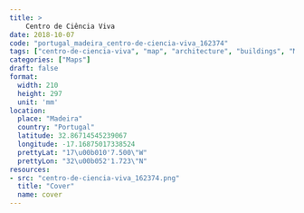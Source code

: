 ```yaml
---
title: > 
    Centro de Ciência Viva
date: 2018-10-07
code: "portugal_madeira_centro-de-ciencia-viva_162374"
tags: ["centro-de-ciencia-viva", "map", "architecture", "buildings", "Madeira", "Portugal"]
categories: ["Maps"]
draft: false
format:
  width: 210
  height: 297
  unit: 'mm'
location:
  place: "Madeira"
  country: "Portugal"
  latitude: 32.86714545239067
  longitude: -17.16875017338524
  prettyLat: "17\u00b010'7.500\"W"
  prettyLon: "32\u00b052'1.723\"N"
resources:
- src: "centro-de-ciencia-viva_162374.png"
  title: "Cover"
  name: cover
---
```

